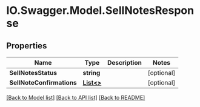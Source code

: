 # IO.Swagger.Model.SellNotesResponse
## Properties

Name | Type | Description | Notes
------------ | ------------- | ------------- | -------------
**SellNotesStatus** | **string** |  | [optional] 
**SellNoteConfirmations** | [**List&lt;&gt;**](.md) |  | [optional] 

[[Back to Model list]](../README.md#documentation-for-models) [[Back to API list]](../README.md#documentation-for-api-endpoints) [[Back to README]](../README.md)

